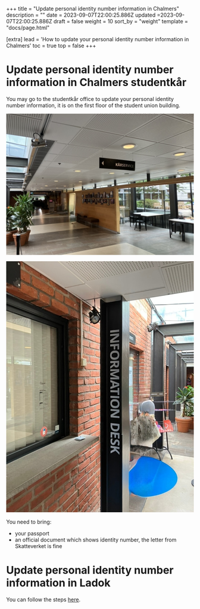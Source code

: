 +++
title = "Update personal identity number information in Chalmers"
description = ""
date = 2023-09-07T22:00:25.886Z
updated =2023-09-07T22:00:25.886Z
draft = false
weight = 10
sort_by = "weight"
template = "docs/page.html"

[extra]
lead = 'How to update your personal identity number information in Chalmers'
toc = true
top = false
+++

# Update personal identity number information in Chalmers studentkår

You may go to the studentkår office to update your personal identity number information, it is on the first floor of the student union building.

![](FC6EE1B4-3542-4AD0-B87B-8FA016FC18DA_1_105_c.png)

![](180A7390-3EBE-4AFA-8454-48BEDFFA283F_1_105_c.png)

You need to bring:

- your passport
- an official document which shows identity number, the letter from Skatteverket is fine

# Update personal identity number information in Ladok

You can follow the steps [here](https://www.chalmers.se/en/education/your-studies/plan-and-conduct-your-studies/update-your-contact-information/#update-name-andor-temporary-personal-identity-number).
